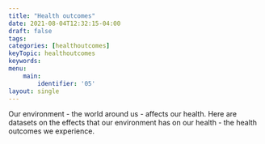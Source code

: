 ```yaml
---
title: "Health outcomes"
date: 2021-08-04T12:32:15-04:00
draft: false
tags: 
categories: [healthoutcomes]
keyTopic: healthoutcomes
keywords: 
menu:
    main:
        identifier: '05'
layout: single
---
```


Our environment - the world around us - affects our health. Here are datasets on the effects that our environment has on our health - the health outcomes we experience. 
